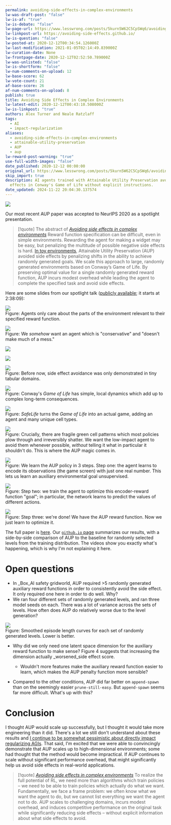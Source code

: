 ```yaml
---
permalink: avoiding-side-effects-in-complex-environments
lw-was-draft-post: "false"
lw-is-af: "true"
lw-is-debate: "false"
lw-page-url: https://www.lesswrong.com/posts/5kurn5W62C5CpSWq6/avoiding-side-effects-in-complex-environments
lw-linkpost-url: https://avoiding-side-effects.github.io/
lw-is-question: "false"
lw-posted-at: 2020-12-12T00:34:54.126000Z
lw-last-modification: 2021-01-05T02:14:49.839000Z
lw-curation-date: None
lw-frontpage-date: 2020-12-12T02:52:50.789000Z
lw-was-unlisted: "false"
lw-is-shortform: "false"
lw-num-comments-on-upload: 12
lw-base-score: 62
lw-vote-count: 21
af-base-score: 26
af-num-comments-on-upload: 8
publish: true
title: Avoiding Side Effects in Complex Environments
lw-latest-edit: 2020-12-12T00:43:10.508000Z
lw-is-linkpost: "true"
authors: Alex Turner and Neale Ratzlaff
tags:
  - AI
  - impact-regularization
aliases:
  - avoiding-side-effects-in-complex-environments
  - attainable-utility-preservation
  - AUP
  - aup
lw-reward-post-warning: "true"
use-full-width-images: "false"
date_published: 2020-12-12 00:00:00
original_url: https://www.lesswrong.com/posts/5kurn5W62C5CpSWq6/avoiding-side-effects-in-complex-environments
skip_import: true
description: AI agents trained with Attainable Utility Preservation avoid most side
  effects in Conway's Game of Life without explicit instructions.
date_updated: 2024-11-22 20:04:30.137574
---
```





![](https://assets.turntrout.com/static/images/posts/2526ca684eae62e8d1fc595b335044d649df02f30f2331b2.avif)

Our most recent AUP paper was accepted to NeurIPS 2020 as a spotlight presentation.

> [!quote] The abstract of [_Avoiding side effects in complex environments_](https://arxiv.org/pdf/2006.06547)
> Reward function specification can be difficult, even in simple environments. Rewarding the agent for making a widget may be easy, but penalizing the multitude of possible negative side effects is hard. [In toy environments](https://arxiv.org/abs/1902.09725), Attainable Utility Preservation (AUP) avoided side effects by penalizing shifts in the ability to achieve randomly generated goals. We scale this approach to large, randomly generated environments based on Conway’s Game of Life. By preserving optimal value for a single randomly generated reward function, AUP incurs modest overhead while leading the agent to complete the specified task and avoid side effects.

Here are some slides from our spotlight talk ([publicly available](https://nips.cc/virtual/2020/public/session_oral_21090.html?fbclid=IwAR2tlTJHC7pZoFDDgCBoPNeUDpepXuFA-DrEH-zrDGOVjTB7hJzfCbIy5Gg); it starts at 2:38:09):

![](https://assets.turntrout.com/static/images/posts/5d8db03fe692d0a310f42ec0c249a6b2be892ea6e84ec762.avif)
<br/>Figure: Agents only care about the parts of the environment relevant to their specified reward function.

![](https://assets.turntrout.com/static/images/posts/11973d84ffe3b4c8b56ebfe90261e336e126ad93cdda39a5.avif)
<br/>Figure: We _somehow_ want an agent which is "conservative" and "doesn't make much of a mess."

![](https://assets.turntrout.com/static/images/posts/fc33883d8d8accf1d88b5281873b491a4656bf87bd738cc7.avif)

![](https://assets.turntrout.com/static/images/posts/19247989a8c519fbc27fc9d100129444d4ca2f86968a9a8b.avif )

![](https://assets.turntrout.com/static/images/posts/27b61d7c2b20d763836e0f4205fc5cb0b043d8c999d9513b.avif)
<br/>Figure: Before now, side effect avoidance was only demonstrated in tiny tabular domains.

![](https://assets.turntrout.com/static/images/posts/2b563e34fa6fa1f80fcf5992515e3911668f03e0297e547b.avif)
<br/>Figure: Conway's _Game of Life_ has simple, local dynamics which add up to complex long-term consequences.

![](https://assets.turntrout.com/static/images/posts/bc36232e143377cc3fb23ec0eaf31d162c17fa41698f8356.avif)
<br/>Figure: _SafeLife_ turns the _Game of Life_ into an actual game, adding an agent and many unique cell types.

![](https://assets.turntrout.com/static/images/posts/explanation.avif)
<br/>Figure: Crucially, there are fragile green cell patterns which most policies plow through and irreversibly shatter. We want the low-impact agent to avoid them whenever possible, _without_ telling it what in particular it shouldn't do. This is where the AUP magic comes in.

![](https://assets.turntrout.com/static/images/posts/ec7027afd67e6d8d0d76cdf6f6f0ce4f1ca66561460c376e.avif)
<br/>Figure: We learn the AUP policy in 3 steps. Step one: the agent learns to encode its observations (the game screen) with just one real number. This lets us learn an auxiliary environmental goal unsupervised.

![](https://assets.turntrout.com/static/images/posts/8e06d19568bf8cf2aa3f1ae7cb68237f739e7e8526d16e69.avif)
<br/>Figure: Step two: we train the agent to optimize this encoder-reward function "goal"; in particular, the network learns to predict the values of different actions.

![](https://assets.turntrout.com/static/images/posts/ceedff3b01f8e4dd70c483030f9855e623643aa85c40b226.avif)
<br/>Figure: Step three: we're done! We have the AUP reward function. Now we just learn to optimize it.

The full paper is [here](https://arxiv.org/pdf/2006.06547.pdf). Our [`github.io` page](https://avoiding-side-effects.github.io) summarizes our results, with a side-by-side comparison of AUP to the baseline for randomly selected levels from the training distribution. The videos show you exactly what's happening, which is why I'm not explaining it here.

# Open questions

- In _Box_AI safety gridworld, AUP required >5 randomly generated auxiliary reward functions in order to consistently avoid the side effect. It only required one here in order to do well. Why?
- We ran four different sets of randomly generated levels, and ran three model seeds on each. There was a lot of variance across the sets of levels. How often does AUP do relatively worse due to the level generation?

![](https://assets.turntrout.com/static/images/posts/a2648ed5ddce10481462919b3c0008d232082e2eebcea498.avif)
<br/>Figure: Smoothed episode length curves for each set of randomly generated levels. Lower is better.

- Why did we only need one latent space dimension for the auxiliary reward function to make sense? Figure 4 suggests that increasing the dimension actually _worsened_side effect score.
  - Wouldn't more features make the auxiliary reward function easier to learn, which makes the AUP penalty function more sensible?

- Compared to the other conditions, AUP did far better on `append-spawn` than on the seemingly easier `prune-still-easy`. But `append-spawn` seems far more difficult. What's up with this?

# Conclusion

I thought AUP would scale up successfully, but I thought it would take more engineering than it did. There's a lot we still don't understand about these results and [I continue to be somewhat pessimistic about directly impact regularizing AGIs](/excitement-about-impact-measures). That said, I'm excited that we were able to convincingly demonstrate that AUP scales up to high-dimensional environments; some had thought that the method would become impractical. If AUP continues to scale without significant performance overhead, that might significantly help us avoid side effects in real-world applications.

> [!quote] [_Avoiding side effects in complex environments_](https://arxiv.org/pdf/2006.06547)
> To realize the full potential of RL, we need more than algorithms which train policies – we need to be able to train policies which actually do what we want. Fundamentally, we face a frame problem: we often know what we want the agent to do, but we cannot list everything we want the agent not to do. AUP scales to challenging domains, incurs modest overhead, and induces competitive performance on the original task while significantly reducing side effects – without explicit information about what side effects to avoid.
